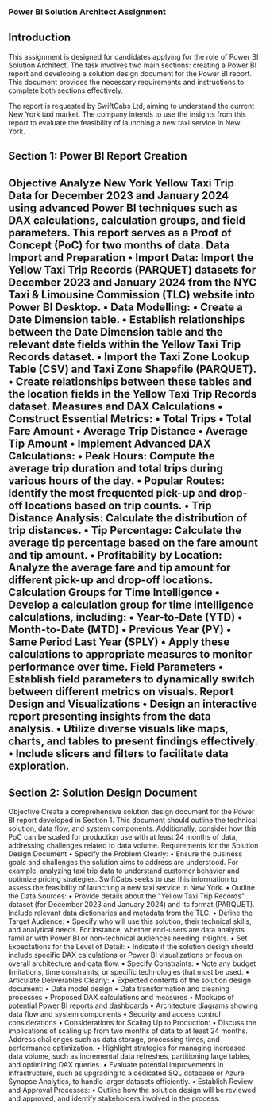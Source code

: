 ### Power BI Solution Architect Assignment
## Introduction
This assignment is designed for candidates applying for the role of Power BI Solution Architect. The task involves two main sections: creating a Power BI report and developing a solution design document for the Power BI report. This document provides the necessary requirements and instructions to complete both sections effectively.

The report is requested by SwiftCabs Ltd, aiming to understand the current New York taxi market. The company intends to use the insights from this report to evaluate the feasibility of launching a new taxi service in New York.

## Section 1: Power BI Report Creation

Objective
Analyze New York Yellow Taxi Trip Data for December 2023 and January 2024 using advanced Power BI techniques such as DAX calculations, calculation groups, and field parameters. This report serves as a Proof of Concept (PoC) for two months of data.
Data Import and Preparation
•	Import Data: Import the Yellow Taxi Trip Records (PARQUET) datasets for December 2023 and January 2024 from the NYC Taxi & Limousine Commission (TLC) website into Power BI Desktop.
•	Data Modelling:
•	Create a Date Dimension table.
•	Establish relationships between the Date Dimension table and the relevant date fields within the Yellow Taxi Trip Records dataset.
•	Import the Taxi Zone Lookup Table (CSV) and Taxi Zone Shapefile (PARQUET).
•	Create relationships between these tables and the location fields in the Yellow Taxi Trip Records dataset.
Measures and DAX Calculations
•	Construct Essential Metrics:
•	Total Trips
•	Total Fare Amount
•	Average Trip Distance
•	Average Tip Amount
•	Implement Advanced DAX Calculations:
•	Peak Hours: Compute the average trip duration and total trips during various hours of the day.
•	Popular Routes: Identify the most frequented pick-up and drop-off locations based on trip counts.
•	Trip Distance Analysis: Calculate the distribution of trip distances.
•	Tip Percentage: Calculate the average tip percentage based on the fare amount and tip amount.
•	Profitability by Location: Analyze the average fare and tip amount for different pick-up and drop-off locations.
Calculation Groups for Time Intelligence
•	Develop a calculation group for time intelligence calculations, including:
•	Year-to-Date (YTD)
•	Month-to-Date (MTD)
•	Previous Year (PY)
•	Same Period Last Year (SPLY)
•	Apply these calculations to appropriate measures to monitor performance over time.
Field Parameters
•	Establish field parameters to dynamically switch between different metrics on visuals.
Report Design and Visualizations
•	Design an interactive report presenting insights from the data analysis.
•	Utilize diverse visuals like maps, charts, and tables to present findings effectively.
•	Include slicers and filters to facilitate data exploration.
---
## Section 2: Solution Design Document
Objective
Create a comprehensive solution design document for the Power BI report developed in Section 1. This document should outline the technical solution, data flow, and system components. Additionally, consider how this PoC can be scaled for production use with at least 24 months of data, addressing challenges related to data volume.
Requirements for the Solution Design Document
•	Specify the Problem Clearly:
•	Ensure the business goals and challenges the solution aims to address are understood. For example, analyzing taxi trip data to understand customer behavior and optimize pricing strategies. SwiftCabs seeks to use this information to assess the feasibility of launching a new taxi service in New York.
•	Outline the Data Sources:
•	Provide details about the "Yellow Taxi Trip Records" dataset (for December 2023 and January 2024) and its format (PARQUET). Include relevant data dictionaries and metadata from the TLC.
•	Define the Target Audience:
•	Specify who will use this solution, their technical skills, and analytical needs. For instance, whether end-users are data analysts familiar with Power BI or non-technical audiences needing insights.
•	Set Expectations for the Level of Detail:
•	Indicate if the solution design should include specific DAX calculations or Power BI visualizations or focus on overall architecture and data flow.
•	Specify Constraints:
•	Note any budget limitations, time constraints, or specific technologies that must be used.
•	Articulate Deliverables Clearly:
•	Expected contents of the solution design document:
•	Data model design
•	Data transformation and cleaning processes
•	Proposed DAX calculations and measures
•	Mockups of potential Power BI reports and dashboards
•	Architecture diagrams showing data flow and system components
•	Security and access control considerations
•	Considerations for Scaling Up to Production:
•	Discuss the implications of scaling up from two months of data to at least 24 months. Address challenges such as data storage, processing times, and performance optimization.
•	Highlight strategies for managing increased data volume, such as incremental data refreshes, partitioning large tables, and optimizing DAX queries.
•	Evaluate potential improvements in infrastructure, such as upgrading to a dedicated SQL database or Azure Synapse Analytics, to handle larger datasets efficiently.
•	Establish Review and Approval Processes:
•	Outline how the solution design will be reviewed and approved, and identify stakeholders involved in the process.
